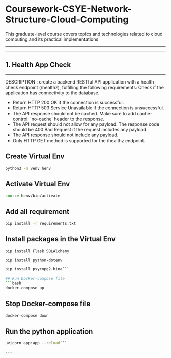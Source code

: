 # Coursework-CSYE-Network-Structure-Cloud-Computing
This graduate-level course covers topics and technologies related to cloud computing and its practical implementations

---
---

## 1. Health App Check
---
DESCRIPTION : create a backend RESTful API application with a health check endpoint (/healthz), fulfilling the following requirements:
Check if the application has connectivity to the database.
* Return HTTP 200 OK if the connection is successful.
* Return HTTP 503 Service Unavailable if the connection is unsuccessful.
* The API response should not be cached. Make sure to add cache-control: 'no-cache' header to the response.
* The API request should not allow for any payload. The response code should be 400 Bad Request if the request includes any payload.
* The API response should not include any payload.
* Only HTTP GET method is supported for the /healthz endpoint.

## Create Virtual Env
```bash
python3 -m venv henv
```

## Activate Virtual Env
```bash
source henv/bin/activate
```

## Add all requirement
```bash
pip install -r requirements.txt
```

## Install packages in the Virtual Env
```bash
pip install Flask SQLAlchemy
```

```bash
pip install python-dotenv
```

```bash
pip install psycopg2-bina```

## Run Docker-compose file
```bash
docker-compose up
```
## Stop Docker-compose file
```bash
docker-compose down
```
## Run the python application
```bash
uvicorn app:app --reload```

---


